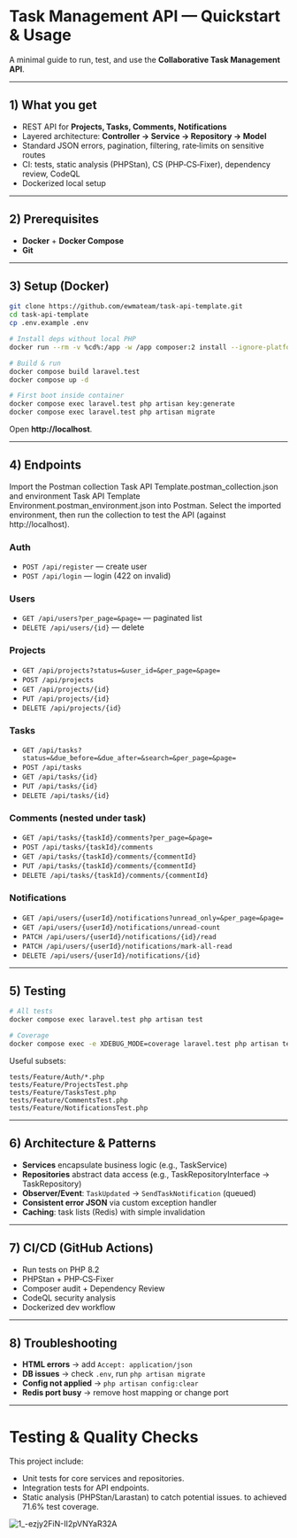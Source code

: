 # Task Management API — Quickstart & Usage
A minimal guide to run, test, and use the **Collaborative Task Management API**.

---

## 1) What you get
- REST API for **Projects, Tasks, Comments, Notifications**
- Layered architecture: **Controller → Service → Repository → Model**
- Standard JSON errors, pagination, filtering, rate‑limits on sensitive routes
- CI: tests, static analysis (PHPStan), CS (PHP‑CS‑Fixer), dependency review, CodeQL
- Dockerized local setup

---

## 2) Prerequisites
- **Docker** + **Docker Compose**
- **Git**

---

## 3) Setup (Docker)
```bash
git clone https://github.com/ewmateam/task-api-template.git
cd task-api-template
cp .env.example .env

# Install deps without local PHP
docker run --rm -v %cd%:/app -w /app composer:2 install --ignore-platform-reqs

# Build & run
docker compose build laravel.test
docker compose up -d

# First boot inside container
docker compose exec laravel.test php artisan key:generate
docker compose exec laravel.test php artisan migrate
```
Open **http://localhost**.

---

## 4) Endpoints
Import the Postman collection Task API Template.postman_collection.json and environment Task API Template Environment.postman_environment.json into Postman.
Select the imported environment, then run the collection to test the API (against http://localhost).

### Auth
- `POST /api/register` — create user
- `POST /api/login` — login (422 on invalid)

### Users
- `GET /api/users?per_page=&page=` — paginated list
- `DELETE /api/users/{id}` — delete

### Projects
- `GET /api/projects?status=&user_id=&per_page=&page=`
- `POST /api/projects`
- `GET /api/projects/{id}`
- `PUT /api/projects/{id}`
- `DELETE /api/projects/{id}`

### Tasks
- `GET /api/tasks?status=&due_before=&due_after=&search=&per_page=&page=`
- `POST /api/tasks`
- `GET /api/tasks/{id}`
- `PUT /api/tasks/{id}`
- `DELETE /api/tasks/{id}`

### Comments (nested under task)
- `GET /api/tasks/{taskId}/comments?per_page=&page=`
- `POST /api/tasks/{taskId}/comments`
- `GET /api/tasks/{taskId}/comments/{commentId}`
- `PUT /api/tasks/{taskId}/comments/{commentId}`
- `DELETE /api/tasks/{taskId}/comments/{commentId}`

### Notifications
- `GET /api/users/{userId}/notifications?unread_only=&per_page=&page=`
- `GET /api/users/{userId}/notifications/unread-count`
- `PATCH /api/users/{userId}/notifications/{id}/read`
- `PATCH /api/users/{userId}/notifications/mark-all-read`
- `DELETE /api/users/{userId}/notifications/{id}`

---

## 5) Testing
```bash
# All tests
docker compose exec laravel.test php artisan test

# Coverage
docker compose exec -e XDEBUG_MODE=coverage laravel.test php artisan test --coverage
```
Useful subsets:
```
tests/Feature/Auth/*.php
tests/Feature/ProjectsTest.php
tests/Feature/TasksTest.php
tests/Feature/CommentsTest.php
tests/Feature/NotificationsTest.php
```

---

## 6) Architecture & Patterns
- **Services** encapsulate business logic (e.g., TaskService)
- **Repositories** abstract data access (e.g., TaskRepositoryInterface → TaskRepository)
- **Observer/Event**: `TaskUpdated` → `SendTaskNotification` (queued)
- **Consistent error JSON** via custom exception handler
- **Caching**: task lists (Redis) with simple invalidation

---

## 7) CI/CD (GitHub Actions)
- Run tests on PHP 8.2
- PHPStan + PHP‑CS‑Fixer
- Composer audit + Dependency Review
- CodeQL security analysis
- Dockerized dev workflow

---

## 8) Troubleshooting
- **HTML errors** → add `Accept: application/json`
- **DB issues** → check `.env`, run `php artisan migrate`
- **Config not applied** → `php artisan config:clear`
- **Redis port busy** → remove host mapping or change port

---

# Testing & Quality Checks
This project include:
- Unit tests for core services and repositories.
- Integration tests for API endpoints.
- Static analysis (PHPStan/Larastan) to catch potential issues.
to achieved 71.6% test coverage.

![1_-ezjy2FiN-II2pVNYaR32A](https://github.com/user-attachments/assets/aad99bc4-e9b2-4bdf-a4c2-1b79e4c7080d)
